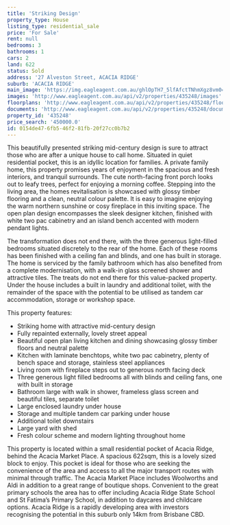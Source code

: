 ```yaml
---
title: 'Striking Design'
property_type: House
listing_type: residential_sale
price: 'For Sale'
rent: null
bedrooms: 3
bathrooms: 1
cars: 2
land: 622
status: Sold
address: '27 Alveston Street, ACACIA RIDGE'
suburb: 'ACACIA RIDGE'
main_image: 'https://img.eagleagent.com.au/ghlOpTH7_5lfAfctTNhmXgz8vm0=/1280x854/smart/https://s3-us-west-2.amazonaws.com/eagleagent-orig/images/6822202/128885778-image-M.jpg'
images: 'http://www.eagleagent.com.au/api/v2/properties/435248/images'
floorplans: 'http://www.eagleagent.com.au/api/v2/properties/435248/floorplans'
documents: 'http://www.eagleagent.com.au/api/v2/properties/435248/documents'
property_id: '435248'
price_search: '450000.0'
id: 0154de47-6fb5-46f2-81fb-20f27cc0b7b2
---
```

This beautifully presented striking mid-century design is sure to attract those who are after a unique house to call home. Situated in quiet residential pocket, this is an idyllic location for families. A private family home, this property promises years of enjoyment in the spacious and fresh interiors, and tranquil surrounds. The cute north-facing front porch looks out to leafy trees, perfect for enjoying a morning coffee. Stepping into the living area, the homes revitalisation is showcased with glossy timber flooring and a clean, neutral colour palette. It is easy to imagine enjoying the warm northern sunshine or cosy fireplace in this inviting space. The open plan design encompasses the sleek designer kitchen, finished with white two pac cabinetry and an island bench accented with modern pendant lights.

The transformation does not end there, with the three generous light-filled bedrooms situated discretely to the rear of the home. Each of these rooms has been finished with a ceiling fan and blinds, and one has built in storage. The home is serviced by the family bathroom which has also benefited from a complete modernisation, with a walk-in glass screened shower and attractive tiles. The treats do not end there for this value-packed property. Under the house includes a built in laundry and additional toilet, with the remainder of the space with the potential to be utilised as tandem car accommodation, storage or workshop space.

This property features:

*  Striking home with attractive mid-century design
*  Fully repainted externally, lovely street appeal
*  Beautiful open plan living kitchen and dining showcasing glossy timber floors and neutral palette
*  Kitchen with laminate benchtops, white two pac cabinetry, plenty of bench space and storage, stainless steel appliances
*  Living room with fireplace steps out to generous north facing deck
*  Three generous light filled bedrooms all with blinds and ceiling fans, one with built in storage
*  Bathroom large with walk in shower, frameless glass screen and beautiful tiles, separate toilet
*  Large enclosed laundry under house
*  Storage and multiple tandem car parking under house
*  Additional toilet downstairs
*  Large yard with shed
*  Fresh colour scheme and modern lighting throughout home

This property is located within a small residential pocket of Acacia Ridge, behind the Acacia Market Place. A spacious 622sqm, this is a lovely sized block to enjoy. This pocket is ideal for those who are seeking the convenience of the area and access to all the major transport routes with minimal through traffic. The Acacia Market Place includes Woolworths and Aldi in addition to a great range of boutique shops. Convenient to the great primary schools the area has to offer including Acacia Ridge State School and St Fatima’s Primary School, in addition to daycares and childcare options. Acacia Ridge is a rapidly developing area with investors recognising the potential in this suburb only 14km from Brisbane CBD.
